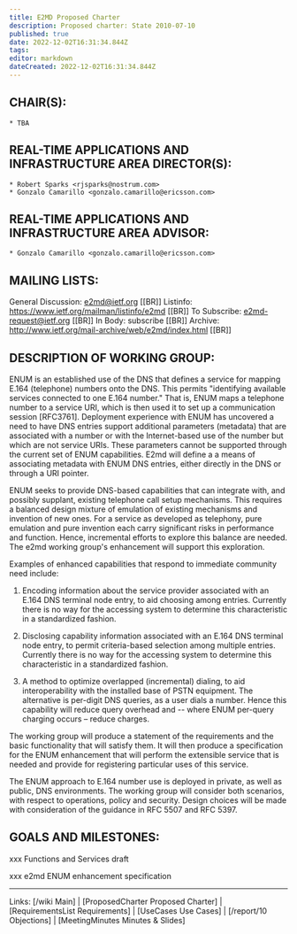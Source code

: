 ```yaml
---
title: E2MD Proposed Charter
description: Proposed charter: State 2010-07-10
published: true
date: 2022-12-02T16:31:34.844Z
tags: 
editor: markdown
dateCreated: 2022-12-02T16:31:34.844Z
---
```


## CHAIR(S):

    * TBA

## REAL-TIME APPLICATIONS AND INFRASTRUCTURE AREA DIRECTOR(S):

    * Robert Sparks <rjsparks@nostrum.com>
    * Gonzalo Camarillo <gonzalo.camarillo@ericsson.com>


## REAL-TIME APPLICATIONS AND INFRASTRUCTURE AREA ADVISOR:

    * Gonzalo Camarillo <gonzalo.camarillo@ericsson.com>


## MAILING LISTS:

   General Discussion: e2md@ietf.org [[BR]]
   Listinfo: https://www.ietf.org/mailman/listinfo/e2md [[BR]]
   To Subscribe: e2md-request@ietf.org [[BR]]
   In Body: subscribe [[BR]]
   Archive: http://www.ietf.org/mail-archive/web/e2md/index.html [[BR]]


## DESCRIPTION OF WORKING GROUP:

ENUM is an established use of the DNS that defines a service
for mapping E.164 (telephone) numbers onto the DNS.  This permits
"identifying available services connected to one E.164
number." That is, ENUM maps a telephone number to a service URI,
which is then used it to set up a communication session
[RFC3761]. Deployment experience with ENUM has uncovered a need
to have DNS entries support additional parameters (metadata) that
are associated with a number or with the Internet-based use of
the number but which are not service URIs.  These parameters
cannot be supported through the current set of ENUM capabilities.
E2md will define a a means of associating metadata with ENUM DNS
entries, either directly in the DNS or through a URI pointer.

ENUM seeks to provide DNS-based capabilities that can
integrate with, and possibly supplant, existing telephone call
setup mechanisms.  This requires a balanced design mixture of
emulation of existing mechanisms and invention of new ones.  For
a service as developed as telephony, pure emulation and pure
invention each carry significant risks in performance and
function.  Hence, incremental efforts to explore this balance are
needed.  The e2md working group's enhancement will support this
exploration.

Examples of enhanced capabilities that respond to immediate community need include:

  1. Encoding information about the service provider associated
     with an E.164 DNS terminal node entry, to aid choosing among
     entries. Currently there is no way for the accessing system
     to determine this characteristic in a standardized fashion.

  2. Disclosing capability information associated with an E.164
     DNS terminal node entry, to permit criteria-based selection
     among multiple entries. Currently there is no way for the
     accessing system to determine this characteristic in a
     standardized fashion.

  3. A method to optimize overlapped (incremental) dialing, to
     aid interoperability with the installed base of PSTN
     equipment.  The alternative is per-digit DNS queries, as a
     user dials a number.  Hence this capability will reduce
     query overhead and -- where ENUM per-query charging occurs –
     reduce charges.

The working group will produce a statement of the requirements
and the basic functionality that will satisfy them.  It will then
produce a specification for the ENUM enhancement that will
perform the extensible service that is needed and provide for
registering particular uses of this service.

The ENUM approach to E.164 number use is deployed in private,
as well as public, DNS environments.  The working group will
consider both scenarios, with respect to operations, policy and
security. Design choices will be made with consideration of the
guidance in RFC 5507 and RFC 5397.


## GOALS AND MILESTONES:

xxx  Functions and Services draft

xxx  e2md ENUM enhancement specification

----

Links: [/wiki Main] | [ProposedCharter Proposed Charter] | [RequirementsList Requirements] | [UseCases Use Cases] | [/report/10 Objections] | [MeetingMinutes Minutes & Slides]
